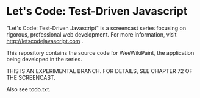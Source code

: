 Let's Code: Test-Driven Javascript
==================================

"Let's Code: Test-Driven Javascript" is a screencast series focusing on
rigorous, professional web development. For more information, visit
http://letscodejavascript.com .

This repository contains the source code for WeeWikiPaint, the application
being developed in the series.

THIS IS AN EXPERIMENTAL BRANCH. FOR DETAILS, SEE CHAPTER 72 OF THE SCREENCAST.

Also see todo.txt.
